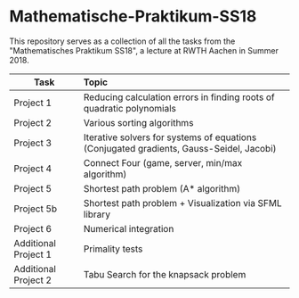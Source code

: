 # Mathematische-Praktikum-SS18
This repository serves as a collection of all the tasks from the "Mathematisches Praktikum SS18", a lecture at RWTH Aachen in Summer 2018.


| Task          | Topic           
| ------------- |:-------------
| Project 1        | Reducing calculation errors in finding roots of quadratic polynomials 
| Project 2        | Various sorting algorithms      
| Project 3        | Iterative solvers for systems of equations (Conjugated gradients, Gauss-Seidel, Jacobi)      
| Project 4        | Connect Four (game, server, min/max algorithm)      
| Project 5        | Shortest path problem (A* algorithm)      
| Project 5b        | Shortest path problem + Visualization via SFML library    
| Project 6        | Numerical integration      
| Additional Project 1        | Primality tests      
| Additional Project 2        | Tabu Search for the knapsack problem

